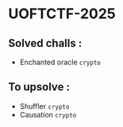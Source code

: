# UOFTCTF-2025

## Solved challs :
- Enchanted oracle `crypto`

## To upsolve :
- Shuffler `crypto`
- Causation `crypto`
